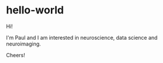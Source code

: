 # hello-world

Hi!

I'm Paul and I am interested in neuroscience, data science and neuroimaging.

Cheers!
